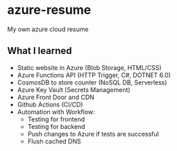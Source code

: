 # azure-resume
My own azure cloud resume

## What I learned

* Static website in Azure (Blob Storage, HTML/CSS)
* Azure Functions API (HTTP Trigger, C#, DOTNET 6.0)
* CosmosDB to store counter (NoSQL DB, Serverless)
* Azure Key Vault (Secrets Management)
* Azure Front Door and CDN
* Github Actions (CI/CD)
* Automation with Workflow:
  * Testing for frontend
  * Testing for backend
  * Push changes to Azure if tests are successful
  * Flush cached DNS 